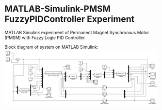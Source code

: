 # MATLAB-Simulink-PMSM FuzzyPIDController Experiment
MATLAB Simulink experiment of Permanent Magnet Synchronous Motor (PMSM) with Fuzzy Logic PID Controller. 

Block diagram of system on MATLAB Simulink:
![MATLAB Simulink Block Diagram](https://github.com/IrfanArif18/MATLAB-Simulink-PMSM-FuzzyPIDController-Experiment/blob/main/Block%20Diagram%20of%20System%20on%20MATLAB%20Simulink.png)

